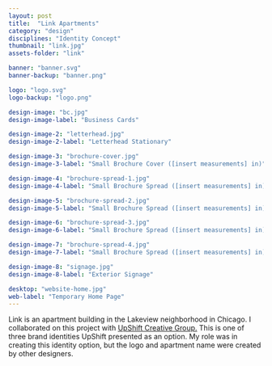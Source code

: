 ```yaml
---
layout: post
title:  "Link Apartments"
category: "design"
disciplines: "Identity Concept"
thumbnail: "link.jpg"
assets-folder: "link"

banner: "banner.svg"
banner-backup: "banner.png"

logo: "logo.svg"
logo-backup: "logo.png"

design-image: "bc.jpg"
design-image-label: "Business Cards"

design-image-2: "letterhead.jpg"
design-image-2-label: "Letterhead Stationary"

design-image-3: "brochure-cover.jpg"
design-image-3-label: "Small Brochure Cover ([insert measurements] in)"

design-image-4: "brochure-spread-1.jpg"
design-image-4-label: "Small Brochure Spread ([insert measurements] in)"

design-image-5: "brochure-spread-2.jpg"
design-image-5-label: "Small Brochure Spread ([insert measurements] in)"

design-image-6: "brochure-spread-3.jpg"
design-image-6-label: "Small Brochure Spread ([insert measurements] in)"

design-image-7: "brochure-spread-4.jpg"
design-image-7-label: "Small Brochure Spread ([insert measurements] in)"

design-image-8: "signage.jpg"
design-image-8-label: "Exterior Signage"

desktop: "website-home.jpg"
web-label: "Temporary Home Page"
---
```


Link is an apartment building in the Lakeview neighborhood in Chicago. I collaborated on this project with [UpShift Creative Group.](https://upshiftcreative.com/) This is one of three brand identities UpShift presented as an option. My role was in creating this identity option, but the logo and apartment name were created by other&nbsp;designers.
